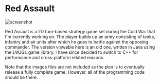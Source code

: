 # Red Assault 

![screenshot](https://i.imgur.com/wcPMVKQ.png)

Red Assault is a 2D turn-based strategy game set during the Cold War that I'm currently working on.
The player builds up an army consisting of tanks, infantry and air units after which he goes to battle against the opposing commander.
The version viewable here is an old one, written in Java using the LWJGL game library.
I have since decided to switch to C++ for performance and cross-platform related reasons.

Note that the images files are not included as the plan is to eventually release a fully complete game.
However, all of the programming code should be there.

